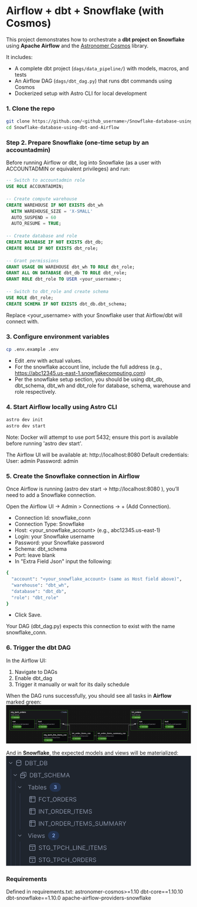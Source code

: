 # Airflow + dbt + Snowflake (with Cosmos)

This project demonstrates how to orchestrate a **dbt project on Snowflake** using **Apache Airflow** and the [Astronomer Cosmos](https://github.com/astronomer/astronomer-cosmos) library.  

It includes:
- A complete dbt project (`dags/data_pipeline/`) with models, macros, and tests
- An Airflow DAG (`dags/dbt_dag.py`) that runs dbt commands using Cosmos
- Dockerized setup with Astro CLI for local development

### 1. Clone the repo
```bash
git clone https://github.com/<github_username>/Snowflake-database-using-dbt-and-Airflow.git
cd Snowflake-database-using-dbt-and-Airflow
```

### Step 2. Prepare Snowflake (one-time setup by an accountadmin)
Before running Airflow or dbt, log into Snowflake (as a user with ACCOUNTADMIN or equivalent privileges) and run:
``` SQL
-- Switch to accountadmin role
USE ROLE ACCOUNTADMIN;

-- Create compute warehouse
CREATE WAREHOUSE IF NOT EXISTS dbt_wh
  WITH WAREHOUSE_SIZE = 'X-SMALL'
  AUTO_SUSPEND = 60
  AUTO_RESUME = TRUE;

-- Create database and role
CREATE DATABASE IF NOT EXISTS dbt_db;
CREATE ROLE IF NOT EXISTS dbt_role;

-- Grant permissions
GRANT USAGE ON WAREHOUSE dbt_wh TO ROLE dbt_role;
GRANT ALL ON DATABASE dbt_db TO ROLE dbt_role;
GRANT ROLE dbt_role TO USER <your_username>;

-- Switch to dbt_role and create schema
USE ROLE dbt_role;
CREATE SCHEMA IF NOT EXISTS dbt_db.dbt_schema;
```
Replace <your_username> with your Snowflake user that Airflow/dbt will connect with.

### 3. Configure environment variables
```bash
cp .env.example .env
```
- Edit .env with actual values.
- For the snowflake account line, include the full address (e.g., https://abc12345.us-east-1.snowflakecomputing.com)
- Per the snowflake setup section, you should be using dbt_db, dbt_schema, dbt_wh and dbt_role for database, schema, warehouse and role respectively.

### 4. Start Airflow locally using Astro CLI
```bash
astro dev init
astro dev start
```
Note: Docker will attempt to use port 5432; ensure this port is available before running 'astro dev start'.

The Airflow UI will be available at: http://localhost:8080
Default credentials:
User: admin
Password: admin

### 5. Create the Snowflake connection in Airflow

Once Airflow is running (astro dev start → http://localhost:8080
), you’ll need to add a Snowflake connection.

Open the Airflow UI → Admin > Connections → + (Add Connection).
- Connection Id: snowflake_conn
- Connection Type: Snowflake
- Host: <your_snowflake_account> (e.g., abc12345.us-east-1)
- Login: your Snowflake username
- Password: your Snowflake password
- Schema: dbt_schema
- Port: leave blank
- In "Extra Field Json" input the following:
``` bash
{
  "account": "<your_snowflake_account> (same as Host field above)",
  "warehouse": "dbt_wh",
  "database": "dbt_db",
  "role": "dbt_role"
}
```
- Click Save.

Your DAG (dbt_dag.py) expects this connection to exist with the name snowflake_conn.
 
 ### 6. Trigger the dbt DAG
 In the Airflow UI:
1. Navigate to DAGs
2. Enable dbt_dag
3. Trigger it manually or wait for its daily schedule


When the DAG runs successfully, you should see all tasks in **Airflow** marked green:
![Successfully_Run_DAG](images/Successfully_Run_DAG.png)

And in **Snowflake**, the expected models and views will be materialized:
![Correctly_Populated_Snowflake_Tables](images/Correctly_Populated_Snowflake_Tables.png)

	
### Requirements
Defined in requirements.txt:
astronomer-cosmos>=1.10
dbt-core==1.10.10
dbt-snowflake==1.10.0
apache-airflow-providers-snowflake


